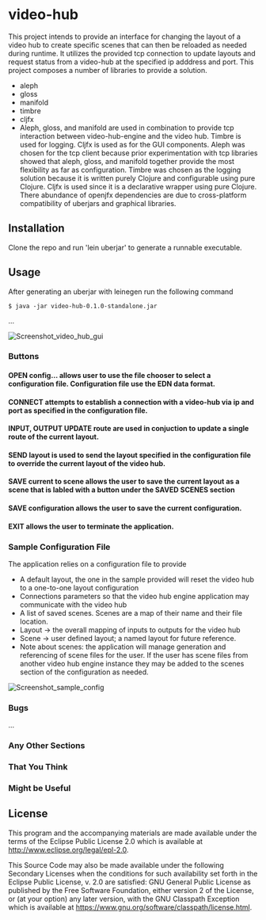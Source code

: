 # video-hub

This project intends to provide an interface for changing the layout of a video hub to create specific scenes that can then be reloaded as needed during runtime. It utilizes the provided tcp connection to update layouts and request status from a video-hub at the specified ip adddress and port.
This project composes a number of libraries to provide a solution.
* aleph
* gloss
* manifold
* timbre
* cljfx
* Aleph, gloss, and manifold are used in combination to provide tcp interaction between video-hub-engine and the video hub. Timbre is used for logging. Cljfx is used as for the GUI components. Aleph was chosen for the tcp client because prior experimentation with tcp libraries showed that aleph, gloss, and manifold together provide the most flexibility as far as configuration. Timbre was chosen as the logging solution because it is written purely Clojure and configurable using pure Clojure. Cljfx is used since it is a declarative wrapper using pure Clojure. There abundance of openjfx dependencies are due to cross-platform compatibility of uberjars and graphical libraries.

## Installation

Clone the repo and run 'lein uberjar' to generate a runnable executable.

## Usage

After generating an uberjar with leinegen run the following command

    $ java -jar video-hub-0.1.0-standalone.jar

...

![Screenshot_video_hub_gui](https://user-images.githubusercontent.com/2482105/176328763-2e57aa94-21ea-4ba9-8f62-47225ac9f3ef.png)

### Buttons
#### OPEN config... allows user to use the file chooser to select a configuration file. Configuration file use the EDN data format.
#### CONNECT attempts to establish a connection with a video-hub via ip and port as specified in the configuration file.
#### INPUT, OUTPUT UPDATE route are used in conjuction to update a single route of the current layout.
#### SEND layout is used to send the layout specified in the configuration file to override the current layout of the video hub.
#### SAVE current to scene allows the user to save the current layout as a scene that is labled with a button under the SAVED SCENES section
#### SAVE configuration allows the user to save the current configuration.
#### EXIT allows the user to terminate the application.

### Sample Configuration File
The application relies on a configuration file to provide
* A default layout, the one in the sample provided will reset the video hub to a one-to-one layout configuration
* Connections parameters so that the video hub engine application may communicate with the video hub
* A list of saved scenes. Scenes are a map of their name and their file location.
* Layout -> the overall mapping of inputs to outputs for the video hub
* Scene -> user defined layout; a named layout for future reference.
* Note about scenes: the application will manage generation and referencing of scene files for the user. If the user
  has scene files from another video hub engine instance they may be added to the scenes section of the configuration as needed.

![Screenshot_sample_config](https://user-images.githubusercontent.com/2482105/177677154-6389c6cd-b67f-4e4b-a41d-f4d41868c56f.png)


### Bugs

...

### Any Other Sections
### That You Think
### Might be Useful

## License


This program and the accompanying materials are made available under the
terms of the Eclipse Public License 2.0 which is available at
http://www.eclipse.org/legal/epl-2.0.

This Source Code may also be made available under the following Secondary
Licenses when the conditions for such availability set forth in the Eclipse
Public License, v. 2.0 are satisfied: GNU General Public License as published by
the Free Software Foundation, either version 2 of the License, or (at your
option) any later version, with the GNU Classpath Exception which is available
at https://www.gnu.org/software/classpath/license.html.
